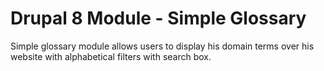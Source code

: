 # Drupal 8 Module - Simple Glossary
Simple glossary module allows users to display his domain terms over his website with alphabetical filters with search box.
